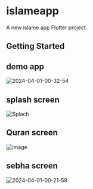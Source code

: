 # islameapp

A new islame app Flutter project.

## Getting Started
## demo app

![2024-04-01-00-32-54](https://github.com/MahmoudMADIH/islameapp/assets/101363586/536ea4a7-edee-47be-a23b-29251812cd60)

## splash screen

![Splach](https://github.com/MahmoudMADIH/islameapp/assets/101363586/7dcb1a8f-97fb-488d-9c5c-620e5b6c74d9)

## Quran screen

![image](https://github.com/MahmoudMADIH/islameapp/assets/101363586/66e89be2-ae52-41d7-9a29-030d842d44ef)

## sebha screen

![2024-04-01-00-21-59](https://github.com/MahmoudMADIH/islameapp/assets/101363586/b8f7781a-1169-4ab2-b889-0d734ec703bd)

